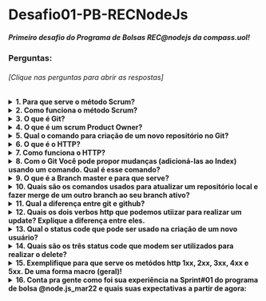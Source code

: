 # Desafio01-PB-RECNodeJs

##### Primeiro desafio do Programa de Bolsas REC@nodejs da compass.uol!

### Perguntas: 
###### [Clique nas perguntas para abrir as respostas]

<details><summary><b>1. Para que serve o método Scrum?<b></summary>

</details>

<details><summary><b>2. Como funciona o método Scrum?<b></summary>

</details>

<details><summary><b>3. O que é Git?<b></summary>

</details>

<details><summary><b>4. O que é um scrum Product Owner?<b></summary>

</details>

<details><summary><b>5. Qual o comando para criação de um novo repositório no Git?<b></summary>

</details>

<details><summary><b>6. O que é o HTTP?<b></summary>

</details>

<details><summary><b>7. Como funciona o HTTP?<b></summary>

</details>

<details><summary><b>8. Com o Git Você pode propor mudanças (adicioná-las ao Index) usando um comando. Qual é esse comando?<b></summary>

</details>

<details><summary><b>9. O que é a Branch master e para que serve?<b></summary>

</details>

<details><summary><b>10. Quais são os comandos usados para atualizar um repositório local e fazer merge de um outro branch ao seu branch ativo?<b></summary>

</details>

<details><summary><b>11. Qual a diferença entre git e github?<b></summary>

</details>

<details><summary><b>12. Quais os dois verbos http que podemos utiizar para realizar um update? Explique a diferença entre eles.<b></summary>

</details>

<details><summary><b>13. Qual o status code que pode ser usado na criação de um novo usuário?<b></summary>

</details>

<details><summary><b>14. Quais são os três status code que modem ser utilizados para realizar o delete?<b></summary>

</details>

<details><summary><b>15. Exemplifique para que serve os metódos http 1xx, 2xx, 3xx, 4xx e 5xx. De uma forma macro (geral)!<b></summary>

</details>

<details><summary><b>16. Conta pra gente como foi sua experiência na Sprint#01 do programa de bolsa @node.js_mar22 e quais suas expectativas a partir de agora:<b></summary>

</details>